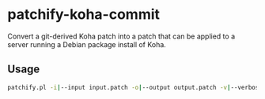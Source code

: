 # patchify-koha-commit
Convert a git-derived Koha patch into a patch that can be applied to a server running a Debian package install of Koha.

## Usage

```bash
patchify.pl -i|--input input.patch -o|--output output.patch -v|--verbose
```
